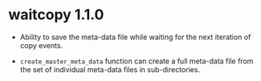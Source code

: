 # waitcopy 1.1.0

* Ability to save the meta-data file while waiting for the next iteration of copy events.

* `create_master_meta_data` function can create a full meta-data file from the
set of individual meta-data files in sub-directories.
